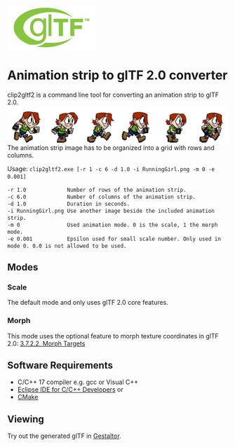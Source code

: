 [![](glTF.png)](https://github.com/KhronosGroup/glTF/tree/master/specification/2.0)

# Animation strip to glTF 2.0 converter

clip2gltf2 is a command line tool for converting an animation strip to glTF 2.0.  
[![](RunningGirl.png)](https://www.codeandweb.com/texturepacker/tutorials/how-to-create-a-sprite-sheet)  
The animation strip image has to be organized into a grid with rows and columns.  

Usage: `clip2gltf2.exe [-r 1 -c 6 -d 1.0 -i RunningGirl.png -m 0 -e 0.001]`  

```
-r 1.0             Number of rows of the animation strip.  
-c 6.0             Number of columns of the animation strip.  
-d 1.0             Duration in seconds.  
-i RunningGirl.png Use another image beside the included animation strip.  
-m 0               Used animation mode. 0 is the scale, 1 the morph mode.  
-e 0.001           Epsilon used for small scale number. Only used in mode 0. 0.0 is not allowed to be used.  
```

## Modes

### Scale

The default mode and only uses glTF 2.0 core features.  

### Morph

This mode uses the optional feature to morph texture coordinates in glTF 2.0: 
[3.7.2.2. Morph Targets](https://www.khronos.org/registry/glTF/specs/2.0/glTF-2.0.html#morph-targets)  

## Software Requirements

* C/C++ 17 compiler e.g. gcc or Visual C++
* [Eclipse IDE for C/C++ Developers](https://www.eclipse.org/downloads/packages/release/2022-03/r/eclipse-ide-cc-developers) or  
* [CMake](https://cmake.org/)  

## Viewing

Try out the generated glTF in [Gestaltor](https://gestaltor.io/).  

